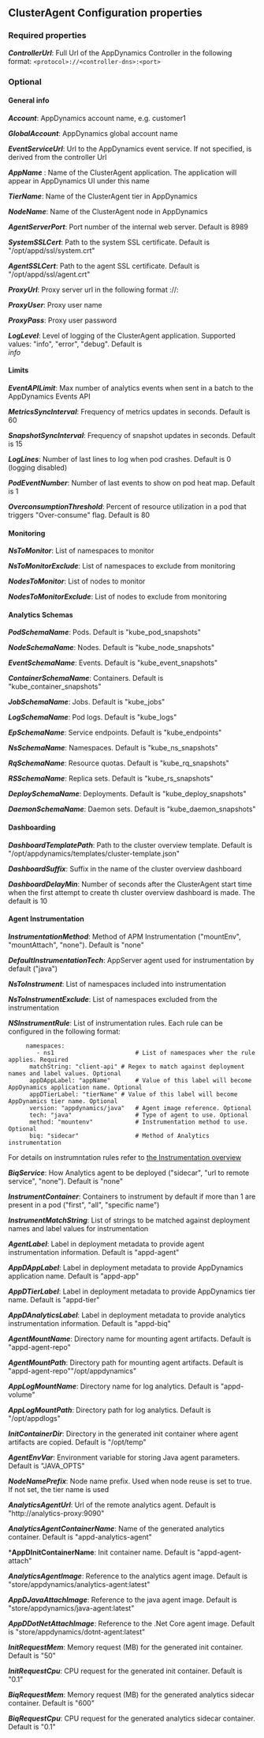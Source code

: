 ## ClusterAgent Configuration properties

### Required properties

***ControllerUrl***:				Full Url of the AppDynamics Controller in the following format:
								 `<protocol>://<controller-dns>:<port> `         



### Optional


#### General info


***Account***:          			AppDynamics account name, e.g. customer1

***GlobalAccount***:    			AppDynamics global account name

***EventServiceUrl***:  			Url to the AppDynamics event service. If not specified, is derived from the controller Url

***AppName*** :         			Name of the ClusterAgent application. The application will appear in AppDynamics UI under this name

***TierName***:         			Name of the ClusterAgent tier in AppDynamics

***NodeName***:         			Name of the ClusterAgent node in AppDynamics

***AgentServerPort***:  			Port number of the internal web server. Default is 8989

***SystemSSLCert***:    			Path to the system SSL certificate. Default is "/opt/appd/ssl/system.crt"

***AgentSSLCert***:            	Path to the agent SSL certificate. Default is "/opt/appd/ssl/agent.crt"

***ProxyUrl***:						Proxy server url in the following format <protocol>://<dns>:<port> 

***ProxyUser***:					Proxy user name

***ProxyPass***:					Proxy user password

***LogLevel***:                	Level of logging of the ClusterAgent application. Supported values: "info", "error", "debug". Default is 		
								*info*
								

#### Limits


***EventAPILimit***:           	Max number of analytics events when sent in a batch to the AppDynamics Events API

***MetricsSyncInterval***:     	Frequency of metrics updates in seconds. Default is 60

***SnapshotSyncInterval***:    	Frequency of snapshot updates in seconds. Default is 15

***LogLines***:                	Number of last lines to log when pod crashes. Default is 0 (logging disabled)

***PodEventNumber***:          	Number of last events to show on pod heat map. Default is 1

***OverconsumptionThreshold***:   Percent of resource utilization in a pod that triggers "Over-consume" flag. Default is 80



#### Monitoring


***NsToMonitor***:					List of namespaces to monitor

***NsToMonitorExclude***:			List of namespaces to exclude from monitoring

***NodesToMonitor***:				List of nodes to monitor

***NodesToMonitorExclude***:		List of nodes to exclude from monitoring



#### Analytics Schemas

***PodSchemaName***:           	Pods. Default is "kube_pod_snapshots"

***NodeSchemaName***:          	Nodes. Default is "kube_node_snapshots"

***EventSchemaName***:         	Events. Default is "kube_event_snapshots"

***ContainerSchemaName***:     	Containers. Default is "kube_container_snapshots"

***JobSchemaName***:           	Jobs. Default is "kube_jobs"

***LogSchemaName***:           	Pod logs. Default is "kube_logs"

***EpSchemaName***:            	Service endpoints. Default is "kube_endpoints"

***NsSchemaName***:            	Namespaces. Default is "kube_ns_snapshots"

***RqSchemaName***:            	Resource quotas. Default is "kube_rq_snapshots"

***RSSchemaName***:            	Replica sets. Default is "kube_rs_snapshots"

***DeploySchemaName***:        	Deployments. Default is "kube_deploy_snapshots"

***DaemonSchemaName***:        	Daemon sets. Default is "kube_daemon_snapshots"



#### Dashboarding


***DashboardTemplatePath***:		Path to the cluster overview template. Default is "/opt/appdynamics/templates/cluster-template.json"

***DashboardSuffix***:				Suffix in the name of the cluster overview dashboard 

***DashboardDelayMin***:			Number of seconds after the ClusterAgent start time when the first attempt to create th cluster overview 											dashboard is made. The default is 10

		
#### Agent Instrumentation


***InstrumentationMethod***:		Method of APM Instrumentation ("mountEnv", "mountAttach", "none"). Default is "none"

***DefaultInstrumentationTech***:	AppServer agent used for instrumentation by default ("java")

***NsToInstrument***:				List of namespaces included into instrumentation

***NsToInstrumentExclude***:		List of namespaces excluded from the instrumentation

***NSInstrumentRule***:			List of instrumentation rules. Each rule can be configured in the following format:

```
	 namespaces:
	    - ns1						# List of namespaces wher the rule applies. Required	
	  matchString: "client-api"	# Regex to match against deployment names and label values. Optional	
	  appDAppLabel: "appName"		# Value of this label will become AppDynamics application name. Optional			
	  appDTierLabel: "tierName"	# Value of this label will become AppDynamics tier name. Optional			
	  version: "appdynamics/java"	# Agent image reference. Optional	
	  tech: "java"					# Type of agent to use. Optional	
	  method: "mountenv"			# Instrumentation method to use. Optional	
      biq: "sidecar"				# Method of Analytics instrumentation
```

For details on instrumntation rules refer to [the Instrumentation overview](https://github.com/Appdynamics/cluster-agent/blob/master/docs/instrumentation.md)

***BiqService***:					How Analytics agent to be deployed ("sidecar", "url to remote service", "none").  Default is "none"

***InstrumentContainer***:			Containers to instrument by default if more than 1 are present in a pod ("first", "all", "specific name")

***InstrumentMatchString***:		List of strings to be matched against deployment names and label values for instrumentation

***AgentLabel***:					Label in deployment metadata to provide agent instrumentation information. Default is "appd-agent"

***AppDAppLabel***:					Label in deployment metadata to provide AppDynamics application name. Default is "appd-app"

***AppDTierLabel***:				Label in deployment metadata to provide AppDynamics tier name. Default is "appd-tier"

***AppDAnalyticsLabel***:			Label in deployment metadata to provide analytics instrumentation information. Default is "appd-biq"

***AgentMountName***:				Directory name for mounting  agent artifacts. Default is "appd-agent-repo"

***AgentMountPath***:				Directory path for mounting  agent artifacts. Default is "appd-agent-repo""/opt/appdynamics"

***AppLogMountName***:				Directory name for log analytics. Default is "appd-volume"

***AppLogMountPath***:				Directory path for log analytics. Default is "/opt/appdlogs"

***InitContainerDir***:			Directory in the generated init container where agent artifacts are copied. Default is "/opt/temp"

***AgentEnvVar***:					Environment variable for storing Java agent parameters. Default is "JAVA_OPTS"

***NodeNamePrefix***:				Node name prefix. Used when node reuse is set to true. If not set, the tier name is used

***AnalyticsAgentUrl***:			Url of the remote analytics agent. Default is "http://analytics-proxy:9090"

***AnalyticsAgentContainerName***:	Name of the generated analytics container. Default is "appd-analytics-agent"

***AppDInitContainerName**:		Init container name. Default is "appd-agent-attach"

***AnalyticsAgentImage***:			Reference to the analytics agent image. Default is "store/appdynamics/analytics-agent:latest"

***AppDJavaAttachImage***:			Reference to the java agent image. Default is "store/appdynamics/java-agent:latest"       
 
***AppDDotNetAttachImage***:		Reference to the .Net Core agent image. Default is "store/appdynamics/dotnt-agent:latest" 

***InitRequestMem***:				Memory request (MB) for the generated init container. Default is "50"

***InitRequestCpu***:				CPU request for the generated init container. Default is "0.1"

***BiqRequestMem***:				Memory request (MB) for the generated analytics sidecar container. Default is "600"

***BiqRequestCpu***:				CPU request for the generated analytics sidecar container. Default is "0.1"
		
		
		